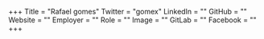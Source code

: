+++
Title = "Rafael gomes"
Twitter = "gomex"
LinkedIn = ""
GitHub = ""
Website = ""
Employer = ""
Role = ""
Image = ""
GitLab = ""
Facebook = ""
+++
